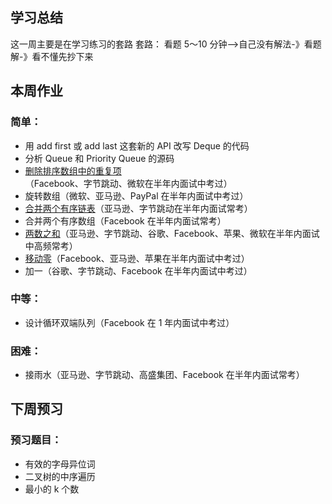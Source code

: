 ## 学习总结 ##
这一周主要是在学习练习的套路
套路： 看题 5～10 分钟-->自己没有解法-》看题解-》看不懂先抄下来

## 本周作业 ##

### 简单：
* 用 add first 或 add last 这套新的 API 改写 Deque 的代码
* 分析 Queue 和 Priority Queue 的源码
* [删除排序数组中的重复项](26.remove-duplicates-from-sorted-array.c)（Facebook、字节跳动、微软在半年内面试中考过）
* 旋转数组（微软、亚马逊、PayPal 在半年内面试中考过）
* [合并两个有序链表](21.merge-two-sorted-lists.py3)（亚马逊、字节跳动在半年内面试常考）
* 合并两个有序数组（Facebook 在半年内面试常考）
* [两数之和](1.two-sum.py3)（亚马逊、字节跳动、谷歌、Facebook、苹果、微软在半年内面试中高频常考）
* [移动零](283.move-zeroes.c)（Facebook、亚马逊、苹果在半年内面试中考过）
* 加一（谷歌、字节跳动、Facebook 在半年内面试中考过）

### 中等：
* 设计循环双端队列（Facebook 在 1 年内面试中考过）

### 困难：
* 接雨水（亚马逊、字节跳动、高盛集团、Facebook 在半年内面试常考）

## 下周预习
### 预习题目：
* 有效的字母异位词
* 二叉树的中序遍历
* 最小的 k 个数
